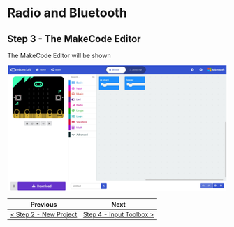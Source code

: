 # Radio and Bluetooth #

## Step 3 - The MakeCode Editor ##

The MakeCode Editor will be shown

<p align="center">
    <img src="images/3-makecode-editor.jpg" width="500px" >
</p>

| Previous | Next |
| -------- | ---- |
| [< Step 2 - New Project](2-new-project.md) | [Step 4 - Input Toolbox >](4-input-toolbox.md) |